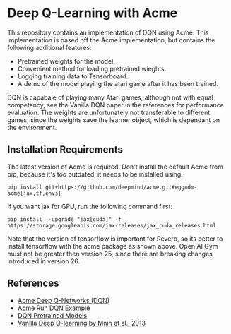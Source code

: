 # Deep Q-Learning with Acme
This repository contains an implementation of DQN using Acme. This implementation is based off the Acme implementation, but contains the following additional features:
- Pretrained weights for the model.
- Convenient method for loading pretrained wieghts.
- Logging training data to Tensorboard.
- A demo of the model playing the atari game after it has been trained.

DQN is capabale of playing many Atari games, although not with equal competency, see the Vanilla DQN paper in the references for performance evaluation. The weights are unfortunately not transferable to different games, since the weights save the learner object, which is dependant on the environment.  


## Installation Requirements
The latest version of Acme is required. Don't install the default Acme from pip, because it's too outdated, it needs to be installed using: 
```
pip install git+https://github.com/deepmind/acme.git#egg=dm-acme[jax,tf,envs]
```
If you want jax for GPU, run the following command first:
```
pip install --upgrade "jax[cuda]" -f https://storage.googleapis.com/jax-releases/jax_cuda_releases.html
``` 
Note that the version of tensorflow is important for Reverb, so its better to install tensorflow with the acme package as shown above. Open AI Gym must not be greater then version 25, since there are breaking changes introduced in version 26.


## References 
- [Acme Deep Q-Networks (DQN)](https://github.com/deepmind/acme/tree/master/acme/agents/jax/dqn) 
- [Acme Run DQN Example](https://github.com/deepmind/acme/blob/master/examples/baselines/rl_discrete/run_dqn.py)
- [DQN Pretrained Models](https://huggingface.co/ChristianOrr/dqn/tree/main)
- [Vanilla Deep Q-learning by Mnih et al., 2013](https://arxiv.org/abs/1312.5602)
